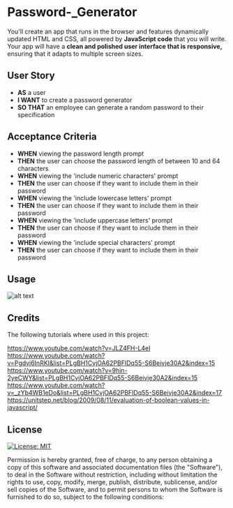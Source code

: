 # Password-_Generator
You'll create an app that runs in the browser and features dynamically updated HTML and CSS, all powered by **JavaScript code** that you will write. Your app will have a **clean and polished user interface that is responsive,** ensuring that it adapts to multiple screen sizes.



## User Story

- **AS** a user
- **I WANT** to create a password generator
- **SO THAT** an employee can generate a random password to their specification

## Acceptance Criteria

- **WHEN** viewing the password length prompt
- **THEN** the user can choose the password length of between 10 and 64 characters
- **WHEN** viewing the 'include numeric characters' prompt
- **THEN** the user can choose if they want to include them in their password
- **WHEN** viewing the 'include lowercase letters' prompt
- **THEN** the user can choose if they want to include them in their password
- **WHEN** viewing the 'include uppercase letters' prompt
- **THEN** the user can choose if they want to include them in their password
- **WHEN** viewing the 'include special characters' prompt
- **THEN** the user can choose if they want to include them in their password

## Usage

![alt text](.)

## Credits
The following tutorials where used in this project:

https://www.youtube.com/watch?v=JLZ4FH-L4eI
https://www.youtube.com/watch?v=Pgdvj6InRKI&list=PLgBH1CvjOA62PBFIDq55-S6Beivje30A2&index=15
https://www.youtube.com/watch?v=9hin-2yeCWY&list=PLgBH1CvjOA62PBFIDq55-S6Beivje30A2&index=15
https://www.youtube.com/watch?v=_zYb4WB1eDo&list=PLgBH1CvjOA62PBFIDq55-S6Beivje30A2&index=17
https://unitstep.net/blog/2009/08/11/evaluation-of-boolean-values-in-javascript/



## License
[![License: MIT](https://img.shields.io/badge/License-MIT-yellow.svg)](https://opensource.org/licenses/MIT)

Permission is hereby granted, free of charge, to any person obtaining a copy of this software and associated documentation files (the "Software"), to deal in the Software without restriction, including without limitation the rights to use, copy, modify, merge, publish, distribute, sublicense, and/or sell copies of the Software, and to permit persons to whom the Software is furnished to do so, subject to the following conditions:

